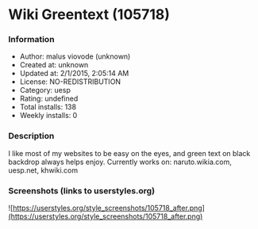 # Wiki Greentext (105718)

### Information
- Author: malus viovode (unknown)
- Created at: unknown
- Updated at: 2/1/2015, 2:05:14 AM
- License: NO-REDISTRIBUTION
- Category: uesp
- Rating: undefined
- Total installs: 138
- Weekly installs: 0


### Description
I like most of my websites to be easy on the eyes, and green text on black backdrop always helps
enjoy.
Currently works on: naruto.wikia.com, uesp.net, khwiki.com


### Screenshots (links to userstyles.org)
![https://userstyles.org/style_screenshots/105718_after.png](https://userstyles.org/style_screenshots/105718_after.png)


